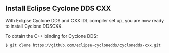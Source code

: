 ## Install Eclipse Cyclone DDS CXX

With Eclipse Cyclone DDS and CXX IDL compiler set up, you are now ready to install Cyclone DDSCXX.

To obtain the C++ binding for Cyclone DDS:

```
$ git clone https://github.com/eclipse-cyclonedds/cyclonedds-cxx.git
```
